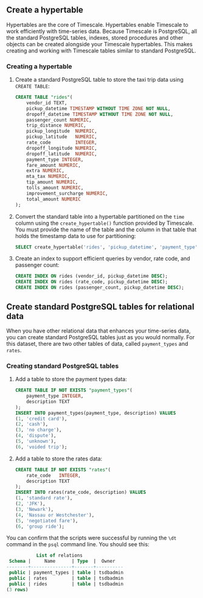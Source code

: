 ## Create a hypertable

Hypertables are the core of Timescale. Hypertables enable Timescale to work
efficiently with time-series data. Because Timescale is PostgreSQL, all the
standard PostgreSQL tables, indexes, stored procedures and other objects can be
created alongside your Timescale hypertables. This makes creating and working
with Timescale tables similar to standard PostgreSQL.

<Procedure>

### Creating a hypertable

1.  Create a standard PostgreSQL table to store the taxi trip data
    using `CREATE TABLE`:

    ```sql
    CREATE TABLE "rides"(
        vendor_id TEXT,
        pickup_datetime TIMESTAMP WITHOUT TIME ZONE NOT NULL,
        dropoff_datetime TIMESTAMP WITHOUT TIME ZONE NOT NULL,
        passenger_count NUMERIC,
        trip_distance NUMERIC,
        pickup_longitude  NUMERIC,
        pickup_latitude   NUMERIC,
        rate_code         INTEGER,
        dropoff_longitude NUMERIC,
        dropoff_latitude  NUMERIC,
        payment_type INTEGER,
        fare_amount NUMERIC,
        extra NUMERIC,
        mta_tax NUMERIC,
        tip_amount NUMERIC,
        tolls_amount NUMERIC,
        improvement_surcharge NUMERIC,
        total_amount NUMERIC
    );
    ```

1.  Convert the standard table into a hypertable partitioned on the `time`
    column using the `create_hypertable()` function provided by Timescale. You
    must provide the name of the table and the column in that table that holds
    the timestamp data to use for partitioning:

    ```sql
    SELECT create_hypertable('rides', 'pickup_datetime', 'payment_type', 2, create_default_indexes=>FALSE);
    ```

1.  Create an index to support efficient queries by vendor, rate code, and
    passenger count:

    ```sql
    CREATE INDEX ON rides (vendor_id, pickup_datetime DESC);
    CREATE INDEX ON rides (rate_code, pickup_datetime DESC);
    CREATE INDEX ON rides (passenger_count, pickup_datetime DESC);
    ```

</Procedure>

## Create standard PostgreSQL tables for relational data

When you have other relational data that enhances your time-series data, you can
create standard PostgreSQL tables just as you would normally. For this dataset,
there are two other tables of data, called `payment_types` and `rates`.

<Procedure>

### Creating standard PostgreSQL tables

1.  Add a table to store the payment types data:

    ```sql
    CREATE TABLE IF NOT EXISTS "payment_types"(
        payment_type INTEGER,
        description TEXT
    );
    INSERT INTO payment_types(payment_type, description) VALUES
    (1, 'credit card'),
    (2, 'cash'),
    (3, 'no charge'),
    (4, 'dispute'),
    (5, 'unknown'),
    (6, 'voided trip');
    ```

1.  Add a table to store the rates data:

    ```sql
    CREATE TABLE IF NOT EXISTS "rates"(
        rate_code   INTEGER,
        description TEXT
    );
    INSERT INTO rates(rate_code, description) VALUES
    (1, 'standard rate'),
    (2, 'JFK'),
    (3, 'Newark'),
    (4, 'Nassau or Westchester'),
    (5, 'negotiated fare'),
    (6, 'group ride');
    ```

</Procedure>

You can confirm that the scripts were successful by running the `\dt` command in
the `psql` command line. You should see this:

```sql
           List of relations
 Schema |     Name      | Type  |  Owner
--------+---------------+-------+----------
 public | payment_types | table | tsdbadmin
 public | rates         | table | tsdbadmin
 public | rides         | table | tsdbadmin
(3 rows)
```
